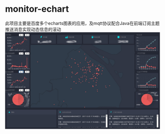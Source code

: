 # monitor-echart
此项目主要是百度多个echarts图表的应用，及mqtt协议配合Java在前端订阅主题推送消息实现动态信息的滚动
![图片说明1](https://github.com/chaoRanCoding/monitor-echarts/blob/master/img/monitor.jpeg)
